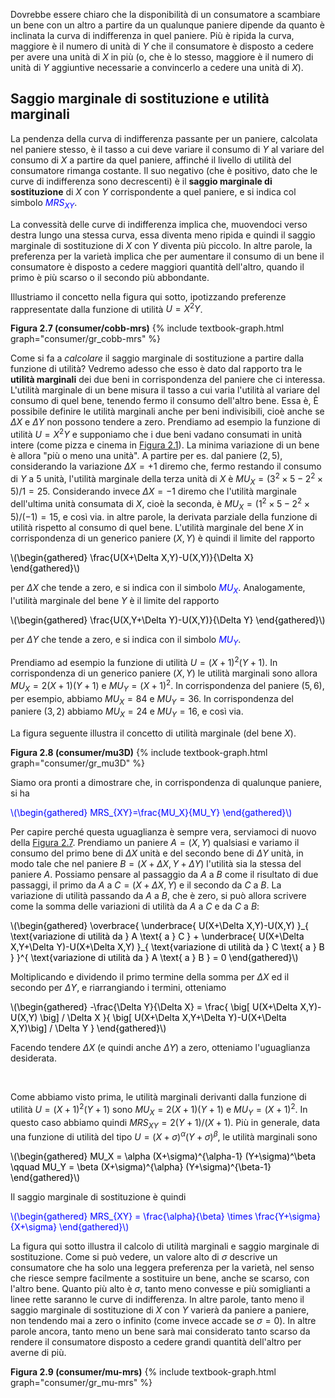 


Dovrebbe essere chiaro che la disponibilità di un consumatore a scambiare un bene con un altro a partire da un qualunque paniere dipende da quanto è inclinata la curva di indifferenza in quel paniere. Più è ripida la curva, maggiore è il numero di unità di $Y$ che il consumatore è disposto a cedere per avere una unità di $X$ in più (o, che è lo stesso, maggiore è il numero di unità di $Y$ aggiuntive necessarie a convincerlo a cedere una unità di $X$).





<h2 id="SUBSEC_MRS">Saggio marginale di sostituzione e utilità marginali</h2>

La pendenza della curva di indifferenza passante per un paniere, calcolata nel paniere stesso, è il tasso a cui deve variare il consumo di $Y$ al variare del consumo di $X$ a partire da quel paniere, affinché il livello di utilità del consumatore rimanga costante. Il suo negativo (che è positivo, dato che le curve di indifferenza sono decrescenti) è il <b>saggio marginale di sostituzione</b> di $X$ con $Y$ corrispondente a quel paniere, e si indica col simbolo <span style="color: Blue;">$MRS_{XY}$</span>.

La convessità delle curve di indifferenza implica che, muovendoci verso destra lungo una stessa curva, essa diventa meno ripida e quindi il saggio marginale di sostituzione di $X$ con $Y$ diventa più piccolo. In altre parole, la preferenza per la varietà implica che per aumentare il consumo di un bene il consumatore è disposto a cedere maggiori quantità dell'altro, quando il primo è più scarso o il secondo più abbondante. 

Illustriamo il concetto nella figura qui sotto, ipotizzando preferenze rappresentate dalla funzione di utilità $U=X^2Y$.

<a id="gr_consumer/cobb-mrs"><strong>Figura 2.7 (consumer/cobb-mrs)</strong></a>
{% include textbook-graph.html graph="consumer/gr_cobb-mrs" %}

Come si fa a <i>calcolare</i> il saggio marginale di sostituzione a partire dalla funzione di utilità? Vedremo adesso che esso è dato dal rapporto tra le <b>utilità marginali</b> dei due beni in corrispondenza del paniere che ci interessa. L'utilità marginale di un bene misura il tasso a cui varia l'utilità al variare del consumo di quel bene, tenendo fermo il consumo dell'altro bene. Essa è,
<span class="marginnote">
È possibile definire le utilità marginali anche per beni indivisibili, cioè anche se $\Delta X$ e $\Delta Y$ non possono tendere a zero. Prendiamo ad esempio la funzione di utilità $U=X^2Y$ e supponiamo che i due beni vadano consumati in unità intere (come pizza e cinema in <a href="{{ site.baseurl }}/it/I/2/1#gr_consumer/discrete-pref">Figura 2.1</a>). La minima variazione di un bene è allora "più o meno una unità". A partire per es. dal paniere $(2,5)$, considerando la variazione $\Delta X=+1$ diremo che, fermo restando il consumo di $Y$ a $5$ unità, l'utilità marginale della terza unità di $X$ è $MU_X=(3^2\times 5-2^2\times 5)/1=25$. Considerando invece $\Delta X=-1$ diremo che l'utilità marginale dell'ultima unità consumata di $X$, cioè la seconda, è $MU_X=(1^2\times 5-2^2\times 5)/(-1)=15$, e così via.
</span>
in altre parole, la derivata parziale della funzione di utilità rispetto al consumo di quel bene. L'utilità marginale del bene $X$ in corrispondenza di un generico paniere $(X,Y)$ è quindi il limite del rapporto

<p><span style="color: Black;">
\(\begin{gathered}
\frac{U(X+\Delta X,Y)-U(X,Y)}{\Delta X}
\end{gathered}\)
</span></p>

per $\Delta X$ che tende a zero, e si indica con il simbolo <span style="color: Blue;">$MU_{X}$</span>. Analogamente, l'utilità marginale del bene $Y$ è il limite del rapporto

<p><span style="color: Black;">
\(\begin{gathered}
\frac{U(X,Y+\Delta Y)-U(X,Y)}{\Delta Y}
\end{gathered}\)
</span></p>

per $\Delta Y$ che tende a zero, e si indica con il simbolo <span style="color: Blue;">$MU_{Y}$</span>.

Prendiamo ad esempio la funzione di utilità $U=(X+1)^2(Y+1)$. In corrispondenza di un generico paniere $(X,Y)$ le utilità marginali sono allora $MU_X=2(X+1)(Y+1)$ e $MU_Y=(X+1)^2$. In corrispondenza del paniere $(5,6)$, per esempio, abbiamo $MU_X=84$ e $MU_Y=36$. In corrispondenza del paniere $(3,2)$ abbiamo $MU_X=24$ e $MU_Y=16$, e così via.

La figura seguente illustra il concetto di utilità marginale (del bene $X$).

<a id="gr_consumer/mu3D"><strong>Figura 2.8 (consumer/mu3D)</strong></a>
{% include textbook-graph.html graph="consumer/gr_mu3D" %}

Siamo ora pronti a dimostrare che, in corrispondenza di qualunque paniere, si ha

<p><span style="color: Blue;">
\(\begin{gathered}
MRS_{XY}=\frac{MU_X}{MU_Y}
\end{gathered}\)
</span></p>

Per capire perché questa uguaglianza è sempre vera, serviamoci di nuovo della <a href="{{ site.baseurl }}/it/I/2/2#gr_consumer/cobb-mrs">Figura 2.7</a>. Prendiamo un paniere $A=(X,Y)$ qualsiasi e variamo il consumo del primo bene di $\Delta X$ unità e del secondo bene di $\Delta Y$ unità, in modo tale che nel paniere $B=(X+\Delta X,Y+\Delta Y)$ l'utilità sia la stessa del paniere $A$. Possiamo pensare al passaggio da $A$ a $B$ come il risultato di due passaggi, il primo da $A$ a $C=(X+\Delta X,Y)$ e il secondo da $C$ a $B$. La variazione di utilità passando da $A$ a $B$, che è zero, si può allora scrivere come la somma delle variazioni di utilità da $A$ a $C$ e da $C$ a $B$:

<p><span style="color: Black;">
\(\begin{gathered}
\overbrace{
\underbrace{ U(X+\Delta X,Y)-U(X,Y) }_{ \text{variazione di utilità da } A \text{ a } C }
+
\underbrace{ U(X+\Delta X,Y+\Delta Y)-U(X+\Delta X,Y) }_{ \text{variazione di utilità da } C \text{ a } B }
}^{ \text{variazione di utilità da } A \text{ a } B }
=
0
\end{gathered}\)
</span></p>

Moltiplicando e dividendo il primo termine della somma per $\Delta X$ ed il secondo per $\Delta Y$, e riarrangiando i termini, otteniamo

<p><span style="color: Black;">
\(\begin{gathered}
-\frac{\Delta Y}{\Delta X}
=
\frac{ \big[ U(X+\Delta X,Y)-U(X,Y) \big] / \Delta X }{ \big[ U(X+\Delta X,Y+\Delta Y)-U(X+\Delta X,Y)\big] / \Delta Y }
\end{gathered}\)
</span></p>

Facendo tendere $\Delta X$ (e quindi anche $\Delta Y$) a zero, otteniamo l'uguaglianza desiderata. 





<br>




Come abbiamo visto prima, le utilità marginali derivanti dalla funzione di utilità $U=(X+1)^2(Y+1)$ sono $MU_X=2(X+1)(Y+1)$ e $MU_Y=(X+1)^2$. In questo caso abbiamo quindi $MRS_{XY}=2(Y+1)/(X+1)$. Più in generale, data una funzione di utilità del tipo $U=(X+\sigma)^\alpha (Y+\sigma)^\beta$, le utilità marginali sono

<p>
  <span style="color: Black;">
\(\begin{gathered}
MU_X
=
\alpha (X+\sigma)^{\alpha-1} (Y+\sigma)^\beta
\qquad
MU_Y
=
\beta (X+\sigma)^{\alpha} (Y+\sigma)^{\beta-1}
\end{gathered}\)
  </span>
</p>

Il saggio marginale di sostituzione è quindi

<p>
  <span style="color: Blue;">
\(\begin{gathered}
MRS_{XY}
=
\frac{\alpha}{\beta} \times \frac{Y+\sigma}{X+\sigma}
\end{gathered}\)
  </span>
</p>


La figura qui sotto illustra il calcolo di utilità marginali e saggio marginale di sostituzione. Come si può vedere, un valore alto di $\sigma$ descrive un consumatore che ha solo una leggera preferenza per la varietà, nel senso che riesce sempre facilmente a sostituire un bene, anche se scarso, con l'altro bene. Quanto più alto è $\sigma$, tanto meno convesse e più somiglianti a linee rette saranno le curve di indifferenza. In altre parole, tanto meno il saggio marginale di sostituzione di $X$ con $Y$ varierà da paniere a paniere, non tendendo mai a zero o infinito (come invece accade se $\sigma=0$). In altre parole ancora, tanto meno un bene sarà mai considerato tanto scarso da rendere il consumatore disposto a cedere grandi quantità dell'altro per averne di più.


<a id="gr_consumer/mu-mrs"><strong>Figura 2.9 (consumer/mu-mrs)</strong></a>
{% include textbook-graph.html graph="consumer/gr_mu-mrs" %}























